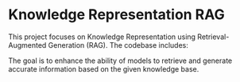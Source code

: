 # Knowledge Representation RAG

This project focuses on Knowledge Representation using Retrieval-Augmented Generation (RAG). The codebase includes:

The goal is to enhance the ability of models to retrieve and generate accurate information based on the given knowledge base.